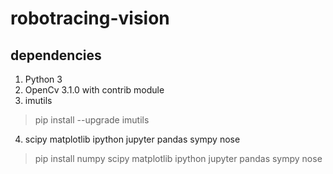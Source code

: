 # robotracing-vision

## dependencies

1. Python 3 
2. OpenCv 3.1.0 with contrib module
3. imutils
> pip install --upgrade imutils
4. scipy matplotlib ipython jupyter pandas sympy nose
> pip install numpy scipy matplotlib ipython jupyter pandas sympy nose
